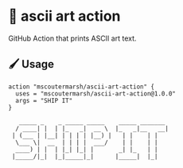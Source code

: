 # 🎨 ascii art action

GitHub Action that prints ASCII art text.

## 🖌 Usage
```hcl
action "mscoutermarsh/ascii-art-action" {
  uses = "mscoutermarsh/ascii-art-action@1.0.0"
  args = "SHIP IT"
}
```

```
   _____ _    _ _____ _____    _____ _______ 
  / ____| |  | |_   _|  __ \  |_   _|__   __|
 | (___ | |__| | | | | |__) |   | |    | |   
  \___ \|  __  | | | |  ___/    | |    | |   
  ____) | |  | |_| |_| |       _| |_   | |   
 |_____/|_|  |_|_____|_|      |_____|  |_|

```
